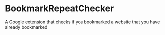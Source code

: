 # BookmarkRepeatChecker
A Google extension that checks if you bookmarked a website that you have already bookmarked